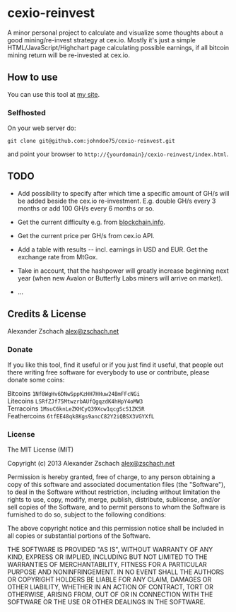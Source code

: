 cexio-reinvest
==============

A minor personal project to calculate and visualize some thoughts about a good mining/re-invest strategy at cex.io.  Mostly it's just a simple HTML/JavaScript/Highchart page calculating possible earnings, if all bitcoin mining return will be re-invested at cex.io.

## How to use

You can use this tool at [my site](http://www.ltcinstawallet.com/cexio-reinvest).

### Selfhosted

On your web server do:

```
git clone git@github.com:johndoe75/cexio-reinvest.git
```

and point your browser to `http://{yourdomain}/cexio-reinvest/index.html`.

## TODO

* Add possibility to specify after which time a specific amount of GH/s will be added beside the cex.io re-investment.  E.g. double GH/s every 3 months or add 100 GH/s every 6 months or so.

* Get the current difficulty e.g. from [blockchain.info](https://blockchain.info/de/q/getdifficulty).

* Get the current price per GH/s from cex.io API.

* Add a table with results -- incl. earnings in USD and EUR.  Get the exchange rate from MtGox.

* Take in account, that the hashpower will greatly increase beginning next year (when new Avalon or Butterfly Labs miners will arrive on market).

* …

## Credits & License

Alexander Zschach <alex@zschach.net>

### Donate

If you like this tool, find it useful or if you just find it useful, that people out there writing free software for everybody to use or contribute, please donate some coins:

Bitcoins `1Nf8WgHv6DNwSppKzHH7HHuw24BmFFcNGi`   
Litecoins `LSRfZJf75MtwzrbAUfQgqzdK4hHpY4oMW3`   
Terracoins `1MsuC6knLeZKHCyQ39Xcw1qcgScS1ZK5R`   
Feathercoins `6tfEE48qk8Kgs9ancC82Y2iQBSX3VGYXfL`

### License

The MIT License (MIT)

Copyright (c) 2013 Alexander Zschach alex@zschach.net

Permission is hereby granted, free of charge, to any person obtaining a copy of this software and associated documentation files (the "Software"), to deal in the Software without restriction, including without limitation the rights to use, copy, modify, merge, publish, distribute, sublicense, and/or sell copies of the Software, and to permit persons to whom the Software is furnished to do so, subject to the following conditions:

The above copyright notice and this permission notice shall be included in all copies or substantial portions of the Software.

THE SOFTWARE IS PROVIDED "AS IS", WITHOUT WARRANTY OF ANY KIND, EXPRESS OR IMPLIED, INCLUDING BUT NOT LIMITED TO THE WARRANTIES OF MERCHANTABILITY, FITNESS FOR A PARTICULAR PURPOSE AND NONINFRINGEMENT. IN NO EVENT SHALL THE AUTHORS OR COPYRIGHT HOLDERS BE LIABLE FOR ANY CLAIM, DAMAGES OR OTHER LIABILITY, WHETHER IN AN ACTION OF CONTRACT, TORT OR OTHERWISE, ARISING FROM, OUT OF OR IN CONNECTION WITH THE SOFTWARE OR THE USE OR OTHER DEALINGS IN THE SOFTWARE.